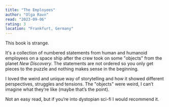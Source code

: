 ```yaml
---
title: "The Employees"
author: "Olga Ravn"
read: "2023-09-06"
rating: 3
location: "Frankfurt, Germany"
---
```


This book is strange.

It's a collection of numbered statements from human and humanoid employees on a 
space ship after the crew took on some "objects" from the planet 
_New Discovery_. 
The statements are not ordered so you only get pieces to the puzzle and nothing 
makes sense in the beginning.

<!-- more -->

I loved the weird and unique way of storytelling and how it showed different 
perspectives, struggles and tensions. 
The "objects" were weird, I can’t imagine what they‘re like (maybe that’s the 
point).

Not an easy read, but if you‘re into dystopian sci-fi I would recommend it.
